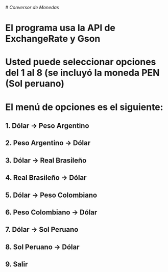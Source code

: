 <em> # Conversor de Monedas </em>

# El programa usa la API de ExchangeRate y Gson

# Usted puede seleccionar opciones del 1 al 8 (se incluyó la moneda PEN (Sol peruano)
# El menú de opciones es el siguiente:
## 1. Dólar           -> Peso Argentino
## 2. Peso Argentino  -> Dólar
## 3. Dólar           -> Real Brasileño
## 4. Real Brasileño  -> Dólar
## 5. Dólar           -> Peso Colombiano
## 6. Peso Colombiano -> Dólar
## 7. Dólar           -> Sol Peruano
## 8. Sol Peruano     -> Dólar
## 9. Salir
